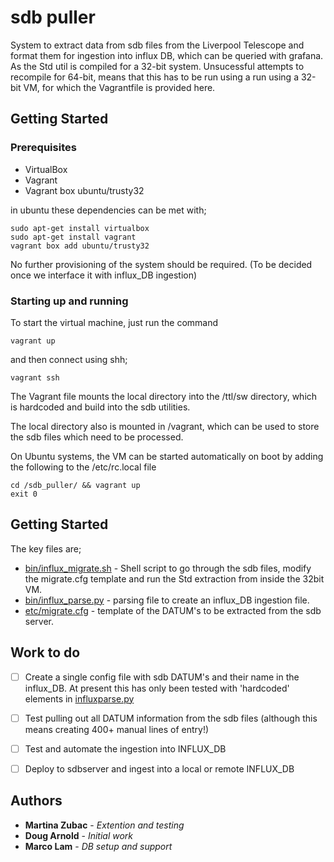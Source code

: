 # sdb puller

System to extract data from sdb files from the Liverpool Telescope and format them for ingestion into influx DB, which can be queried with grafana.
As the Std util is compiled for a 32-bit system. Unsucessful attempts to recompile for 64-bit, means that this has to be run using a run using a 32-bit VM, for which the Vagrantfile is provided here.

## Getting Started



### Prerequisites

* VirtualBox
* Vagrant
* Vagrant box ubuntu/trusty32

in ubuntu these dependencies can be met with;

```
sudo apt-get install virtualbox
sudo apt-get install vagrant
vagrant box add ubuntu/trusty32
```

No further provisioning of the system should be required. (To be decided once we interface it with influx_DB ingestion)

### Starting up and running

To start the virtual machine, just run the command

```
vagrant up
```

and then connect using shh;

```
vagrant ssh
```

The Vagrant file mounts the local directory into the /ttl/sw directory, which is hardcoded and build into the sdb utilities.

The local directory also is mounted in /vagrant, which can be used to store the sdb files which need to be processed.

On Ubuntu systems, the VM can be started automatically on boot by adding the following to the /etc/rc.local file

```
cd /sdb_puller/ && vagrant up
exit 0
```

## Getting Started

The key files are;

* [bin/influx_migrate.sh](bin/influx_migrate.sh) - Shell script to go through the sdb files, modify the migrate.cfg template and run the Std extraction from inside the 32bit VM.
* [bin/influx_parse.py](bin/influx_parse.py) - parsing file to create an influx_DB ingestion file.
* [etc/migrate.cfg](etc/migrate.cfg) - template of the DATUM's to be extracted from the sdb server.

## Work to do

- [ ] Create a single config file with sdb DATUM's and their name in the influx_DB. At present this has only been tested with 'hardcoded' elements in [influxparse.py](bin/influxparse.py)
- [ ] Test pulling out all DATUM information from the sdb files (although this means creating 400+ manual lines of entry!)
- [ ] Test and automate the ingestion into INFLUX_DB
- [ ] Deploy to sdbserver and ingest into a local or remote INFLUX_DB


## Authors

* **Martina Zubac** - *Extention and testing*
* **Doug Arnold** - *Initial work*
* **Marco Lam** - *DB setup and support*

